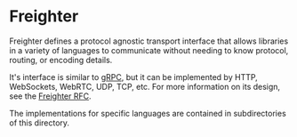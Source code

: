 # Freighter

Freighter defines a protocol agnostic transport interface that allows libraries in a
variety of languages to communicate without needing to know protocol, routing, or
encoding details.

It's interface is similar to [gRPC](https://grpc.io/), but it can be implemented by
HTTP, WebSockets, WebRTC, UDP, TCP, etc. For more information on its design, see the
[Freighter RFC](/docs/tech/rfc/0006-220809-freighter.md).

The implementations for specific languages are contained in subdirectories of this
directory.
